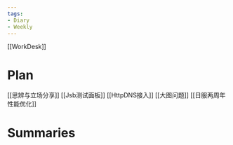 ```yaml
---
tags:
- Diary 
- Weekly
---
```

[[WorkDesk]]
# Plan
[[思辨与立场分享]]
[[Jsb测试面板]]
[[HttpDNS接入]]
[[大图问题]]
[[日服两周年性能优化]]

# Summaries 
